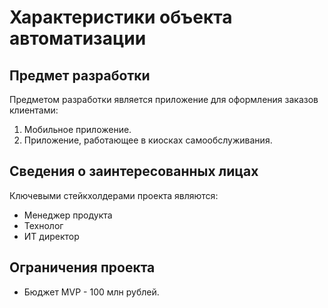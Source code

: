 # Характеристики объекта автоматизации

## Предмет разработки

Предметом разработки является приложение для оформления заказов клиентами: 
1. Мобильное приложение.
2. Приложение, работающее в киосках самообслуживания.

## Сведения о заинтересованных лицах

Ключевыми стейкхолдерами проекта являются:
- Менеджер продукта
- Технолог
- ИТ директор

## Ограничения проекта

- Бюджет MVP - 100 млн рублей.